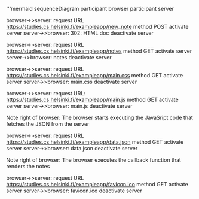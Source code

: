 '''mermaid
sequenceDiagram
  participant browser
  participant server
  
  browser->>server: request URL https://studies.cs.helsinki.fi/exampleapp/new_note method POST
  activate server
  server->>browser: 302: HTML doc
  deactivate server
  
  browser->>server: request URL https://studies.cs.helsinki.fi/exampleapp/notes method GET
  activate server
  server->>browser: notes
  deactivate server
  
  browser->>server: request URL https://studies.cs.helsinki.fi/exampleapp/main.css method GET
  activate server 
  server->>browser: main.css
  deactivate server
  
  browser->>server: request URL: https://studies.cs.helsinki.fi/exampleapp/main.js method GET
  activate server
  server->>browser: main.js
  deactivate server
  
  Note right of browser: The browser starts executing the JavaSript code that fetches the JSON from the server
  
  browser->>server: request URL https://studies.cs.helsinki.fi/exampleapp/data.json method GET
  activate server
  server->>browser: data.json
  deactivate server
  
  Note right of browser: The browser executes the callback function that renders the notes

  
  browser->>server: request URL https://studies.cs.helsinki.fi/exampleapp/favicon.ico method GET
  activate server
  server->>browser: favicon.ico
  deactivate server
